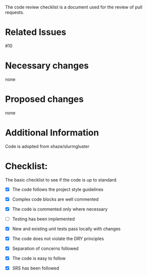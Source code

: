 The code review checklist is a document used for the review of pull requests.

# Related Issues
#10
# Necessary changes

none

# Proposed changes

none

# Additional Information

Code is adopted from shaze/slurmgluster

# Checklist:

The basic checklist to see if the code is up to standard.

- [x] The code follows the project style guidelines
- [x] Complex code blocks are well commented
- [x] The code is commented only where necessary
- [ ] Testing has been implemented
- [x] New and existing unit tests pass locally with changes
- [x] The code does not violate the DRY principles
- [x] Separation of concerns followed
- [x] The code is easy to follow
- [x] SRS has been followed

